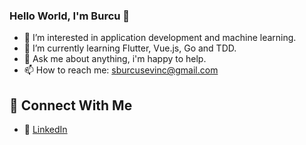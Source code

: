 ### Hello World, I'm Burcu 👋

- 🔭 I’m interested in application development and machine learning.
- 🌱 I’m currently learning Flutter, Vue.js, Go and TDD.
- 💬 Ask me about anything, i'm happy to help.
- 📫 How to reach me: sburcusevinc@gmail.com

## 🔗 Connect With Me
- :office: [LinkedIn](https://tr.linkedin.com/in/burcusevinc)
